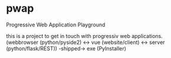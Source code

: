 # pwap
Progressive Web Application Playground

this is a project to get in touch with progressiv web applications.
(webbrowser (python/pyside2) <-> vue (website/client) <-> server (python/flask/REST)) -shipped-> exe (PyInstaller)
